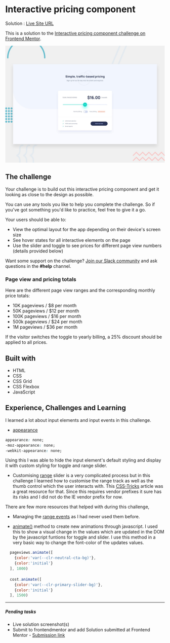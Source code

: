 #   Interactive pricing component

Solution : [Live Site URL](https://frontend-mentor-challenges-ecru.vercel.app/interactive-pricing-component/)

This is a solution to the [Interactive pricing component challenge on Frontend Mentor](https://www.frontendmentor.io/challenges/interactive-pricing-component-t0m8PIyY8).

![Design preview for the Interactive pricing component coding challenge](./design/desktop-preview.jpg)

## The challenge

Your challenge is to build out this interactive pricing component and get it looking as close to the design as possible.

You can use any tools you like to help you complete the challenge. So if you've got something you'd like to practice, feel free to give it a go.

Your users should be able to:

- View the optimal layout for the app depending on their device's screen size
- See hover states for all interactive elements on the page
- Use the slider and toggle to see prices for different page view numbers (details provided below)

Want some support on the challenge? [Join our Slack community](https://www.frontendmentor.io/slack) and ask questions in the **#help** channel.

### Page view and pricing totals

Here are the different page view ranges and the corresponding monthly price totals:

- 10K pageviews / $8 per month
- 50K pageviews / $12 per month
- 100K pageviews / $16 per month
- 500k pageviews / $24 per month
- 1M pageviews / $36 per month

If the visitor switches the toggle to yearly billing, a 25% discount should be applied to all prices.
## Built with
- HTML
- CSS
- CSS Grid
- CSS Flexbox
- JavaScript 

## Experience, Challenges and Learning

I learned a lot about input elements and input events in this challenge. 

- [appearance](https://developer.mozilla.org/en-US/docs/Web/CSS/appearance)

```CSS
appearance: none;
-moz-appearance: none;
-webkit-appearance: none;
```

Using this I was able to hide the input element's default styling and display it with custom styling for toggle and range slider. 

- Customising [range](https://developer.mozilla.org/en-US/docs/Web/HTML/Element/input/range) slider is a very complicated process but in this challenge I learned how to customise the range track as well as the thumb control which the user interacts with. 
This [CSS-Tricks](https://css-tricks.com/styling-cross-browser-compatible-range-inputs-css/) article was a great resource for that. Since this requires vendor prefixes it sure has its risks and I did not do the IE vendor prefix for now. 

There are few more resources that helped with during this challenge,

- Managing the [range events](https://developer.mozilla.org/en-US/docs/Web/API/GlobalEventHandlers/oninput) as I had never used them before. 

- [animate()](https://developer.mozilla.org/en-US/docs/Web/API/Element/animate) method to create new animations through javascript. I used this to show a visual change in the values which are updated in the DOM by the javascript funtions for toggle and slider. I use this method in a very basic way to change the font-color of the updates values.

```javascript
  pageviews.animate([
    {color:'var(--clr-neutral-cta-bg)'},
    {color:'initial'}
  ], 1000)

  cost.animate([
    {color:'var(--clr-primary-slider-bg)'},
    {color:'initial'}
  ], 1500)
  ```


-----
 ##### Pending tasks

- Live solution screenshot(s)
- Submit to frontendmentor and add Solution submitted  at Frontend Mentor - [Submission link]()